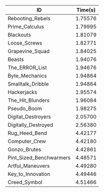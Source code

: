 |ID|Time(s)|
|-|-|
|Rebooting_Rebels|1.75576|
|Prime_Calculus|1.79995|
|Blackouts|1.81079|
|Loose_Screws|1.82771|
|Grapevine_Squad|1.84025|
|Beasts|1.94076|
|The_ERROR_List|1.94676|
|Byte_Mechanics|1.94864|
|Smalltalk_Dribble|1.94864|
|Hackerjacks|1.95574|
|The_Hit_Blunders|1.96084|
|Pseudo_Boom|1.98275|
|Digital_Destroyers|2.05700|
|Digitally_Destroyed|2.56380|
|Rug_Heed_Bend|4.42177|
|Computer_Crew|4.42180|
|Gonzo_Brutes|4.42861|
|Pint_Sized_Benchwarmers|4.48571|
|Artful_Maneuvers|4.49280|
|Key_to_Innovation|4.49446|
|Creed_Symbol|4.51466|
